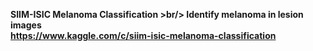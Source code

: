 <b>SIIM-ISIC Melanoma Classification<b> >br/>
Identify melanoma in lesion images<br/>
https://www.kaggle.com/c/siim-isic-melanoma-classification
